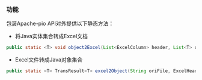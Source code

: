 ### 功能
包装Apache-pio API对外提供以下静态方法：

- 将Java实体集合转成Excel文档

```java
public static <T> void object2Excel(List<ExcelColumn> header, List<T> oriObjects, String desFile)
```

- Excel文件转成Java对象集合

```java
public static <T> TransResult<T> excel2Object(String oriFile, ExcelHead excelHead, Class<T> clazz)
```